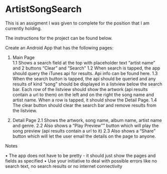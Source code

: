 # ArtistSongSearch
This is an assigment I was given to complete for the position that I am currently holding.

The instructions for the project can be found below.

Create an Android App that has the following pages:

1. Main Page<br>
1.1 Shows a search field at the top with placeholder text “artist name” and 2 buttons “Clear” and “Search”
1.2 When search is tapped, the app should query the iTunes api for results. Api info can be found here.
1.3 When the search button is tapped, the api should be queried and any results of kind “song” should be displayed in a listview below the search bar. Each row of the listview should show the artwork (api results contain a url to them) on the left  and on the right the song name and artist name. When a row is tapped, it should show the Detail Page.
1.4 The clear button should clear the search bar and remove results from the listview.

2. Detail Page
2.1 Shows the artwork, song name, album name, artist name and genre.
2.2 Also shows a “Play Preview”” button which will play the song preview (api results contain a url to it)
2.3 Also shows a “Share” button which will let the user email the details on the page to anyone.

Notes

• The app does not have to be pretty - it should just show the pages and fields as specified
• Use your initiative to deal with possible errors like no search text, no search results or no internet connectivity
